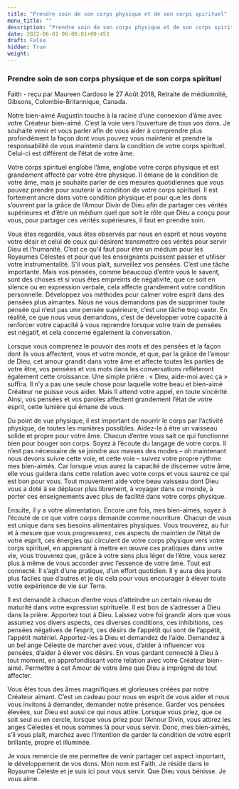 ```yaml
---
title: "Prendre soin de son corps physique et de son corps spirituel"
menu_title: ""
description: "Prendre soin de son corps physique et de son corps spirituel"
date: 2022-06-01 06:00:01+00:453
draft: False
hidden: True
weight:
---
```

### Prendre soin de son corps physique et de son corps spirituel

Faith - reçu par Maureen Cardoso le 27 Août 2018, Retraite de médiumnité, Gibsons, Colombie-Britannique, Canada.

Notre bien-aimé Augustin touche à la racine d’une connexion d’âme avec votre Créateur bien-aimé. C’est la voie vers l’ouverture de tous vos dons. Je souhaite venir et vous parler afin de vous aider à comprendre plus profondément la façon dont vous pouvez vous maintenir et prendre la responsabilité de vous maintenir dans la condition de votre corps spirituel. Celui-ci est différent de l’état de votre âme.

Votre corps spirituel englobe l’âme, englobe votre corps physique et est grandement affecté par votre être physique. Il émane de la condition de votre âme, mais je souhaite parler de ces mesures quotidiennes que vous pouvez prendre pour soutenir la condition de votre corps spirituel. Il est fortement ancré dans votre condition physique et pour que les dons s’ouvrent par la grâce de l’Amour Divin de Dieu afin de partager ces vérités supérieures et d’être un médium quel que soit le rôle que Dieu a conçu pour vous, pour partager ces vérités supérieures, il faut en prendre soin.

Vous êtes regardés, vous êtes observés par nous en esprit et nous voyons votre désir et celui de ceux qui désirent transmettre ces vérités pour servir Dieu et l’humanité. C’est ce qu’il faut pour être un médium pour les Royaumes Célestes et pour que les enseignants puissent passer et utiliser votre instrumentalité. S’il vous plaît, surveillez vos pensées. C’est une tâche importante. Mais vos pensées, comme beaucoup d’entre vous le savent, sont des choses et si vous êtes empreints de négativité, que ce soit en silence ou en expression verbale, cela affecte grandement votre condition personnelle. Développez vos méthodes pour calmer votre esprit dans des pensées plus aimantes. Nous ne vous demandons pas de supprimer toute pensée qui n’est pas une pensée supérieure, c’est une tâche trop vaste. En réalité, ce que nous vous demandons, c’est de développer votre capacité à renforcer votre capacité à vous reprendre lorsque votre train de pensées est négatif, et cela concerne également la conversation.

Lorsque vous comprenez le pouvoir des mots et des pensées et la façon dont ils vous affectent, vous et votre monde, et que, par la grâce de l’amour de Dieu, cet amour grandit dans votre âme et affecte toutes les parties de votre être, vos pensées et vos mots dans les conversations refléteront également cette croissance. Une simple prière : « Dieu, aide-moi avec ça » suffira. Il n’y a pas une seule chose pour laquelle votre beau et bien-aimé Créateur ne puisse vous aider. Mais Il attend votre appel, en toute sincérité. Ainsi, vos pensées et vos paroles affectent grandement l’état de votre esprit, cette lumière qui émane de vous.

Du point de vue physique, il est important de nourrir le corps par l’activité physique, de toutes les manières possibles. Aidez-le à être un vaisseau solide et propre pour votre âme. Chacun d’entre vous sait ce qui fonctionne bien pour bouger son corps. Soyez à l’écoute du langage de votre corps. Il n’est pas nécessaire de se joindre aux masses des modes – oh maintenant nous devons suivre cette voie, et cette voie – suivez votre propre rythme mes bien-aimés. Car lorsque vous aurez la capacité de discerner votre âme, elle vous guidera dans cette relation avec votre corps et vous saurez ce qui est bon pour vous. Tout mouvement aide votre beau vaisseau dont Dieu vous a doté à se déplacer plus librement, à voyager dans ce monde, à porter ces enseignements avec plus de facilité dans votre corps physique.

Ensuite, il y a votre alimentation. Encore une fois, mes bien-aimés, soyez à l’écoute de ce que votre corps demande comme nourriture. Chacun de vous est unique dans ses besoins alimentaires physiques. Vous trouverez, au fur et à mesure que vous progresserez, ces aspects de maintien de l’état de votre esprit, ces énergies qui circulent de votre corps physique vers votre corps spirituel, en apprenant à mettre en œuvre ces pratiques dans votre vie, vous trouverez que, grâce à votre sens plus léger de l’être, vous serez plus à même de vous accorder avec l’essence de votre âme. Tout est connecté. Il s’agit d’une pratique, d’un effort quotidien. Il y aura des jours plus faciles que d’autres et je dis cela pour vous encourager à élever toute votre expérience de vie sur Terre.

Il est demandé à chacun d’entre vous d’atteindre un certain niveau de maturité dans votre expression spirituelle. Il est bon de s’adresser à Dieu dans la prière. Apportez tout à Dieu. Laissez votre foi grandir alors que vous assumez vos divers aspects, ces diverses conditions, ces inhibitions, ces pensées négatives de l’esprit, ces désirs de l’appétit qui sont de l’appétit, l’appétit matériel. Apportez-les à Dieu et demandez de l’aide. Demandez à un bel ange Céleste de marcher avec vous, d’aider à influencer vos pensées, d’aider à élever vos désirs. En vous gardant connecté à Dieu à tout moment, en approfondissant votre relation avec votre Créateur bien-aimé. Permettre à cet Amour de votre âme que Dieu a imprégné de tout affecter.

Vous êtes tous des âmes magnifiques et glorieuses créées par notre Créateur aimant. C’est un cadeau pour nous en esprit de vous aider et nous vous invitons à demander, demander notre présence. Garder vos pensées élevées, sur Dieu est aussi ce qui nous attire. Lorsque vous priez, que ce soit seul ou en cercle, lorsque vous priez pour l’Amour Divin, vous attirez les anges Célestes et nous sommes là pour vous servir. Donc, mes bien-aimés, s’il vous plaît, marchez avec l’intention de garder la condition de votre esprit brillante, propre et illuminée.

Je vous remercie de me permettre de venir partager cet aspect important, le développement de vos dons. Mon nom est Faith. Je réside dans le Royaume Céleste et je suis ici pour vous servir. Que Dieu vous bénisse. Je vous aime.
